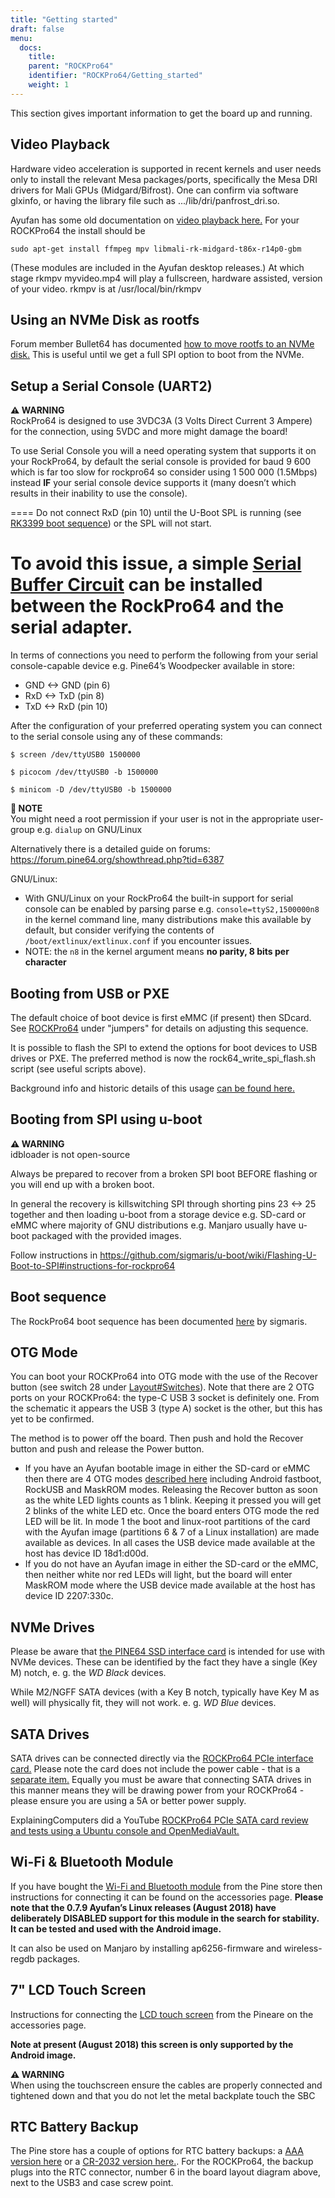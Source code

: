 ```yaml
---
title: "Getting started"
draft: false
menu:
  docs:
    title:
    parent: "ROCKPro64"
    identifier: "ROCKPro64/Getting_started"
    weight: 1
---
```


This section gives important information to get the board up and running.

## Video Playback

Hardware video acceleration is supported in recent kernels and user needs only to install the relevant Mesa packages/ports, specifically the Mesa DRI drivers for Mali GPUs (Midgard/Bifrost). One can confirm via software glxinfo, or having the library file such as .../lib/dri/panfrost_dri.so.

Ayufan has some old documentation on [video playback here.](https://github.com/ayufan-rock64/linux-build/blob/master/recipes/video-playback.md) For your ROCKPro64 the install should be

`sudo apt-get install ffmpeg mpv libmali-rk-midgard-t86x-r14p0-gbm`

(These modules are included in the Ayufan desktop releases.) At which stage rkmpv myvideo.mp4 will play a fullscreen, hardware assisted, version of your video. rkmpv is at /usr/local/bin/rkmpv

## Using an NVMe Disk as rootfs

Forum member Bullet64 has documented [how to move rootfs to an NVMe disk.](https://forum.frank-mankel.org/topic/208/booten-von-der-nvme-platte) This is useful until we get a full SPI option to boot from the NVMe.

## Setup a Serial Console (UART2)

**⚠️ WARNING**\
RockPro64 is designed to use 3VDC3A (3 Volts Direct Current 3 Ampere) for the connection, using 5VDC and more might damage the board!

To use Serial Console you will a need operating system that supports it on your RockPro64, by default the serial console is provided for baud 9 600 which is far too slow for rockpro64 so consider using 1 500 000 (1.5Mbps) instead **IF** your serial console device supports it (many doesn’t which results in their inability to use the console).

==== 
Do not connect RxD (pin 10) until the U-Boot SPL is running (see [RK3399 boot sequence](/documentation/General/RK3399_boot_sequence)) or the SPL will not start.

To avoid this issue, a simple [Serial Buffer Circuit](/documentation/ROCKPro64/Hardware/Serial_buffer_circuit) can be installed between the RockPro64 and the serial adapter.
==== 

In terms of connections you need to perform the following from your serial console-capable device e.g. Pine64’s Woodpecker available in store:

* GND &lt;-> GND (pin 6)
* RxD &lt;-> TxD (pin 8)
* TxD &lt;-> RxD (pin 10)

After the configuration of your preferred operating system you can connect to the serial console using any of these commands:

```
$ screen /dev/ttyUSB0 1500000

$ picocom /dev/ttyUSB0 -b 1500000

$ minicom -D /dev/ttyUSB0 -b 1500000
```

**📌 NOTE**\
You might need a root permission if your user is not in the appropriate user-group e.g. `dialup` on GNU/Linux

Alternatively there is a detailed guide on forums: https://forum.pine64.org/showthread.php?tid=6387

GNU/Linux:

* With GNU/Linux on your RockPro64 the built-in support for serial console can be enabled by parsing parse e.g. `console=ttyS2,1500000n8` in the kernel command line, many distributions make this available by default, but consider verifying the contents of `/boot/extlinux/extlinux.conf` if you encounter issues.
* NOTE: the `n8` in the kernel argument means **no parity, 8 bits per character**

## Booting from USB or PXE

The default choice of boot device is first eMMC (if present) then SDcard. See [ROCKPro64](/documentation/ROCKPro64) under "jumpers" for details on adjusting this sequence.

It is possible to flash the SPI to extend the options for boot devices to USB drives or PXE. The preferred method is now the rock64_write_spi_flash.sh script (see useful scripts above).

Background info and historic details of this usage [can be found here.](https://github.com/ayufan-rock64/linux-build/blob/master/recipes/flash-spi.md)

## Booting from SPI using u-boot

**⚠️ WARNING**\
idbloader is not open-source

Always be prepared to recover from a broken SPI boot BEFORE flashing or you will end up with a broken boot.

In general the recovery is killswitching SPI through shorting pins 23 &lt;-> 25 together and then loading u-boot from a storage device e.g. SD-card or eMMC where majority of GNU distributions e.g. Manjaro usually have u-boot packaged with the provided images.

Follow instructions in https://github.com/sigmaris/u-boot/wiki/Flashing-U-Boot-to-SPI#instructions-for-rockpro64

## Boot sequence

The RockPro64 boot sequence has been documented [here](https://github.com/sigmaris/u-boot/wiki/RockPro64-boot-sequence) by sigmaris.

## OTG Mode

You can boot your ROCKPro64 into OTG mode with the use of the Recover button (see switch 28 under [Layout#Switches](/documentation/ROCKPro64/Board/Layout#switches)). Note that there are 2 OTG ports on your ROCKPro64: the type-C USB 3 socket is definitely one. From the schematic it appears the USB 3 (type A) socket is the other, but this has yet to be confirmed.

The method is to power off the board. Then push and hold the Recover button and push and release the Power button.

* If you have an Ayufan bootable image in either the SD-card or eMMC then there are 4 OTG modes [described here](https://github.com/ayufan-rock64/linux-u-boot/commit/ea6efecdfecc57c853a6f32f78469d1b2417329b) including Android fastboot, RockUSB and MaskROM modes. Releasing the Recover button as soon as the white LED lights counts as 1 blink. Keeping it pressed you will get 2 blinks of the white LED etc. Once the board enters OTG mode the red LED will be lit. In mode 1 the boot and linux-root partitions of the card with the Ayufan image (partitions 6 & 7 of a Linux installation) are made available as devices. In all cases the USB device made available at the host has device ID 18d1:d00d.
* If you do not have an Ayufan image in either the SD-card or the eMMC, then neither white nor red LEDs will light, but the board will enter MaskROM mode where the USB device made available at the host has device ID 2207:330c.

## NVMe Drives

Please be aware that [the PINE64 SSD interface card](https://pine64.com/product/rockpro64-pci-e-x4-to-m-2-ngff-nvme-ssd-interface-card) is intended for use with NVMe devices. These can be identified by the fact they have a single (Key M) notch, e. g. the _WD Black_ devices.

While M2/NGFF SATA devices (with a Key B notch, typically have Key M as well) will physically fit, they will not work. e. g. _WD Blue_ devices.

## SATA Drives

SATA drives can be connected directly via the [ROCKPro64 PCIe interface card.](https://pine64.com/product/pcie-to-dual-sata-iii-interface-card/) Please note the card does not include the power cable - that is a [separate item.](https://pine64.com/?product=rockpro64-power-cable-for-dual-sata-drives) Equally you must be aware that connecting SATA drives in this manner means they will be drawing power from your ROCKPro64 - please ensure you are using a 5A or better power supply.

ExplainingComputers did a YouTube [ROCKPro64 PCIe SATA card review and tests using a Ubuntu console and OpenMediaVault.](https://www.youtube.com/watch?v=9CCQicHwfDI)

## Wi-Fi & Bluetooth Module

If you have bought the [Wi-Fi and Bluetooth module](https://pine64.com/product/rockpro64-1x1-dual-band-wifi-802-11ac-bluetooth-5-0-module) from the Pine store then instructions for connecting it can be found on the accessories page. **Please note that the 0.7.9 Ayufan’s Linux releases (August 2018) have deliberately DISABLED support for this module in the search for stability. It can be tested and used with the Android image.**

It can also be used on Manjaro by installing ap6256-firmware and wireless-regdb packages.

## 7" LCD Touch Screen

Instructions for connecting the [LCD touch screen](https://pine64.com/?product=7-lcd-touch-screen-panel) from the Pineare on the accessories page.

**Note at present (August 2018) this screen is only supported by the Android image.**

**⚠️ WARNING**\
When using the touchscreen ensure the cables are properly connected and tightened down and that you do not let the metal backplate touch the SBC

## RTC Battery Backup

The Pine store has a couple of options for RTC battery backups: a [AAA version here](https://pine64.com/product/rtc-backup-battery-holder-2-x-aaa) or a [CR-2032 version here.](https://pine64.com/product/rtc-backup-battery-holder-cr-2032). For the ROCKPro64, the backup plugs into the RTC connector, number 6 in the board layout diagram above, next to the USB3 and case screw point.
